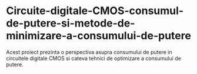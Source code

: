 # Circuite-digitale-CMOS-consumul-de-putere-si-metode-de-minimizare-a-consumului-de-putere
Acest proiect prezinta o perspectiva asupra consumului de putere in circuitele digitale CMOS si cateva tehnici de optimizare a consumului de putere. 
